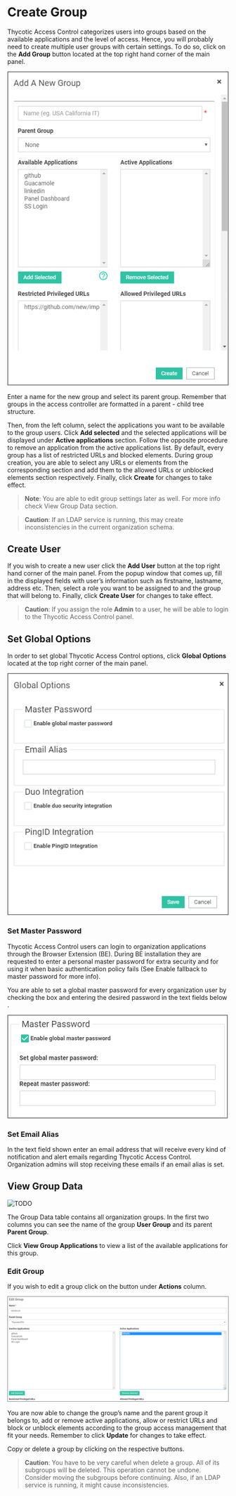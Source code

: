 [title]: # (Groups)
[tags]: # (thycotic access control)
[priority]: # (6)
# Create Group

Thycotic Access Control categorizes users into groups based on the available applications and the level of access. Hence, you will probably need to create multiple user groups with certain settings. To do so, click on the __Add Group__ button located at the top right hand corner of the main panel.

![TODO](images/new-group.png "Add new group")

Enter a name for the new group and select its parent group. Remember that groups in the access controller are formatted in a parent - child tree structure.

Then, from the left column, select the applications you want to be available to the group users. Click __Add selected__ and the selected applications will be displayed under __Active applications__ section. Follow the opposite procedure to remove an application from the active applications list. By default, every group has a list of restricted URLs and blocked elements. During group creation, you are able to select any URLs or elements from the corresponding section and add them to the allowed URLs or unblocked elements section respectively. Finally, click __Create__ for changes to take effect.

>**Note**: You are able to edit group settings later as well. For more info check View Group Data section.

>**Caution**: If an LDAP service is running, this may create inconsistencies in the current organization schema.

## Create User

If you wish to create a new user click the __Add User__ button at the top right hand corner of the main panel. From the popup window that comes up, fill in the displayed fields with user’s information such as firstname, lastname, address etc. Then, select a role you want to be assigned to and the group that will belong to. Finally, click __Create User__ for changes to take effect.

>**Caution**: If you assign the role __Admin__ to a user, he will be able to login to the Thycotic Access Control panel. 

## Set Global Options

In order to set global Thycotic Access Control options, click __Global Options__ located at the top right corner of the main panel.

![TODO](images/global-op.png "Global options")

### Set Master Password

Thycotic Access Control users can login to organization applications through the Browser Extension (BE). During BE installation they are requested to enter a personal master password for extra security and for using it when basic authentication policy fails (See Enable fallback to master password for more info).

You are able to set a global master password for every organization user by checking the box and entering the desired password in the text fields below .

![TODO](images/mpw.png "Enable master password")

### Set Email Alias

In the text field shown enter an email address that will receive every kind of notification and alert emails regarding Thycotic Access Control. Organization admins will stop receiving these emails if an email alias is set.

## View Group Data
  
![TODO](images/gr-data.png "Group Data Table")

The Group Data table contains all organization groups. In the first two columns you can see the name of the group __User Group__ and its parent __Parent Group__.

Click __View Group Applications__ to view a list of the available applications for this group.

### Edit Group

If you wish to edit a group click on the button under __Actions__ column. 
 
![TODO](images/edit-gr.png "Edit Group")
  
You are now able to change the group’s name and the parent group it belongs to, add or remove active applications, allow or restrict URLs and block or unblock elements according to the group access management that fit your needs. Remember to click __Update__ for changes to take effect.

Copy or delete a group by clicking on the respective buttons.

>**Caution**: You have to be very careful when delete a group. All of its subgroups will be deleted. This operation cannot be undone. Consider moving the subgroups before continuing. Also, if an LDAP service is running, it might cause inconsistencies.
